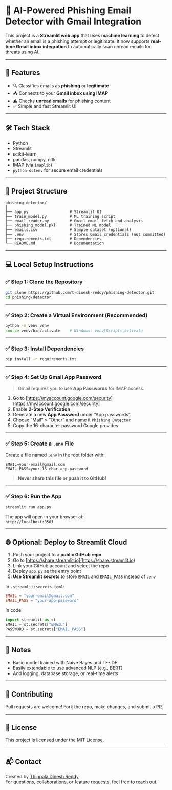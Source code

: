 # 📧 AI-Powered Phishing Email Detector with Gmail Integration

This project is a **Streamlit web app** that uses **machine learning** to detect whether an email is a phishing attempt or legitimate. It now supports **real-time Gmail inbox integration** to automatically scan unread emails for threats using AI.

---

## 🚀 Features

- 🔍 Classifies emails as **phishing** or **legitimate**
- 📥 Connects to your **Gmail inbox using IMAP**
- ⚠️ Checks **unread emails** for phishing content
- ✅ Simple and fast Streamlit UI

---

## 🛠️ Tech Stack

- Python
- Streamlit
- scikit-learn
- pandas, numpy, nltk
- IMAP (via `imaplib`)
- `python-dotenv` for secure email credentials

---

## 📂 Project Structure

```
phishing-detector/
│
├── app.py                  # Streamlit UI
├── train_model.py          # ML training script
├── email_reader.py         # Gmail email fetch and analysis
├── phishing_model.pkl      # Trained ML model
├── emails.csv              # Sample dataset (optional)
├── .env                    # Stores Gmail credentials (not committed)
├── requirements.txt        # Dependencies
└── README.md               # Documentation
```

---

## 💻 Local Setup Instructions

### ✅ Step 1: Clone the Repository

```bash
git clone https://github.com/t-dinesh-reddy/phishing-detector.git
cd phishing-detector
```

---

### ✅ Step 2: Create a Virtual Environment (Recommended)

```bash
python -m venv venv
source venv/bin/activate    # Windows: venv\Scripts\activate
```

---

### ✅ Step 3: Install Dependencies

```bash
pip install -r requirements.txt
```

---

### ✅ Step 4: Set Up Gmail App Password

> Gmail requires you to use **App Passwords** for IMAP access.

1. Go to [https://myaccount.google.com/security](https://myaccount.google.com/security)
2. Enable **2-Step Verification**
3. Generate a new **App Password** under “App passwords”
4. Choose “Mail” > “Other” and name it `Phishing Detector`
5. Copy the 16-character password Google provides

---

### ✅ Step 5: Create a `.env` File

Create a file named `.env` in the root folder with:

```
EMAIL=your-email@gmail.com
EMAIL_PASS=your-16-char-app-password
```

> **Never share this file or push it to GitHub!**

---

### ✅ Step 6: Run the App

```bash
streamlit run app.py
```

The app will open in your browser at:  
`http://localhost:8501`

---

## 🌐 Optional: Deploy to Streamlit Cloud

1. Push your project to a **public GitHub repo**
2. Go to [https://share.streamlit.io](https://share.streamlit.io)
3. Link your GitHub account and select the repo
4. Deploy `app.py` as the entry point
5. **Use Streamlit secrets** to store `EMAIL` and `EMAIL_PASS` instead of `.env`

In `.streamlit/secrets.toml`:

```toml
EMAIL = "your-email@gmail.com"
EMAIL_PASS = "your-app-password"
```

In code:

```python
import streamlit as st
EMAIL = st.secrets["EMAIL"]
PASSWORD = st.secrets["EMAIL_PASS"]
```

---

## 🧠 Notes

- Basic model trained with Naive Bayes and TF-IDF
- Easily extendable to use advanced NLP (e.g., BERT)
- Add logging, database storage, or real-time alerts

---

## 🙌 Contributing

Pull requests are welcome! Fork the repo, make changes, and submit a PR.

---

## 📄 License

This project is licensed under the MIT License.

---

## 📬 Contact

Created by [Thippala Dinesh Reddy](https://github.com/t-dinesh-reddy)  
For questions, collaborations, or feature requests, feel free to reach out.
